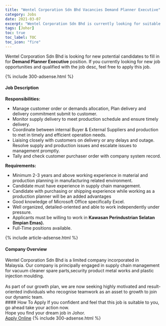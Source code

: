 ```yaml
---
title: "Wentel Corporation Sdn Bhd Vacancies Demand Planner Executive" 
category: Jobs 
date: 2021-03-07 
excerpt: "Wentel Corporation Sdn Bhd is currently looking for suitable person to fill in the Demand Planner Executive which based in Johor" 
tags: [Johor] 
toc: true 
toc_label: TOC 
toc_icon: "fire" 
--- 
```


<p>Wentel Corporation Sdn Bhd is looking for new potential candidates to fill in for <b>Demand Planner Executive</b> position. If you currently looking for new job opportunities and qualified with the job desc, feel free to apply this job.
</p>{% include 300-adsense.html %} 
<div><div><h4>Job Description</h4></div><div><div><span><div><p><strong>Responsibilities:</strong></p><ul><li>Manage customer order or demands allocation, Plan delivery and delivery commitment submit to customer.</li><li>Monitor supply delivery to meet production schedule and ensure timely delivery.</li><li>Coordinate between internal Buyer &amp; External Suppliers and production to met in timely and efficient operation needs.</li><li>Liaising closely with customers on delivery or any delays and outage. Resolve supply and production issues and escalate issues to management promptly.</li><li>Tally and check customer purchaser order with company system record.</li></ul><p><strong>Requirements:</strong></p><ul><li>Minimum 2-3 years and above working experience in material and production planning in manufacturing related environment.</li><li>Candidate must have experience in supply chain management.</li><li>Candidate with&#160;purchasing or shipping experience while working as a production planner will be an added advantages&#160;</li><li>Good knowledge of Microsoft Office specifically Excel.</li><li>Well organized, detailed-oriented and able to work independently under pressure.</li><li>Applicants must be willing to work in <strong>Kawasan Perindustrian Selatan (Impian Emas).</strong></li><li>Full-Time positions available.</li></ul></div></span></div></div></div> 
{% include article-adsense.html %} 
<div><div><h4>Company Overview</h4></div><div><div><span><div><div>Wentel Corporation Sdn Bhd is a limited company incorporated in Malaysia.&#160;Our company is principally engaged in supply chain management for vacuum cleaner spare parts,security product metal works and plastic injection moulding.</div>
<div><br>
As part of our growth plan, we are now seeking highly motivated and result-oriented individuals who recognise teamwork as an asset to growth to join our dynamic team.</div></div></span></div></div></div> 
#### How To Apply 
If you confident and feel that this job is suitable to you, go ahead take your action now. <br/> 
Hope you find your dream job in Johor. <br/> 
<a href="https://www.jobstreet.com.my/en/job/demand-planner-executive-4498808?jobId=jobstreet-my-job-4498808&" class="btn btn--info" target="_blank" rel="nofollow noopenner">Apply Online</a> 
{% include 300-adsense.html %} 